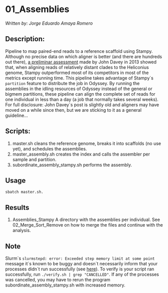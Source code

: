 # 01_Assemblies
*Written by: Jorge Eduardo Amaya Romero*

## Description: 
Pipeline to map paired-end reads to a reference scaffold using Stampy. Although no precise data on which aligner is better (and there are hundreds out there), [a preliminar assessment](http://www.heliconius.org/2013/aligning-heliconius-short-read-sequences/) made by John Davey in 2013 showed that, when aligning reads of relatively distant clades to the Heliconius genome, Stampy outperformed most of its competitors in most of the metrics except running time. This pipeline takes advantage of Stampy\`s ```partition``` feature to distribute the job in Odyssey. By running the assemblies in the idling resources of Odyssey instead of the general or bigmem partitions, these pipeline can align the complete set of reads for one individual in less than a day (a job that normally takes several weeks). For full disclosure: John Davey`s post is slightly old and aligners may have moved on a while since then, but we are sticking to it as a general guideline...

## Scripts:

1. master.sh cleans the reference genome, breaks it into scaffolds (no use yet), and schedules the assemblies.
2. master_assembly.sh creates the index and calls the assembler per sample and partition.
3. subordinate_assembly_stampy.sh performs the assembly. 

## Usage

```
sbatch master.sh.
```

## Results

1. Assemblies_Stampy A directory with the assemblies per individual. See 02_Merge_Sort_Remove on how to merge the files and continue with the analysis. 

## Note
Slurm\`s ```slurmstepd: error: Exceeded step memory limit at some point``` message it\`s known to be buggy and doesn\`t necessarily inform that your processes didn\`t run successfully (see [here](https://bugs.schedmd.com/show_bug.cgi?id=3214)). To verify is your script ran successfully, run ``./verify.sh | grep "CANCELLED"``. If any of the processes was cancelled, you may have to rerun the program subordinate_assembly_stampy.sh with increased memory.
